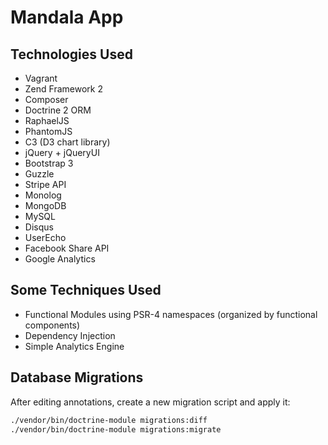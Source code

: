 Mandala App
===========

Technologies Used
-----------------

- Vagrant
- Zend Framework 2
- Composer
- Doctrine 2 ORM
- RaphaelJS
- PhantomJS
- C3 (D3 chart library)
- jQuery + jQueryUI
- Bootstrap 3
- Guzzle
- Stripe API
- Monolog
- MongoDB
- MySQL
- Disqus
- UserEcho
- Facebook Share API
- Google Analytics


Some Techniques Used
--------------------

- Functional Modules using PSR-4 namespaces (organized by functional components)
- Dependency Injection
- Simple Analytics Engine


Database Migrations
-------------------

After editing annotations, create a new migration script and apply it:

```bash
./vendor/bin/doctrine-module migrations:diff
./vendor/bin/doctrine-module migrations:migrate
```


